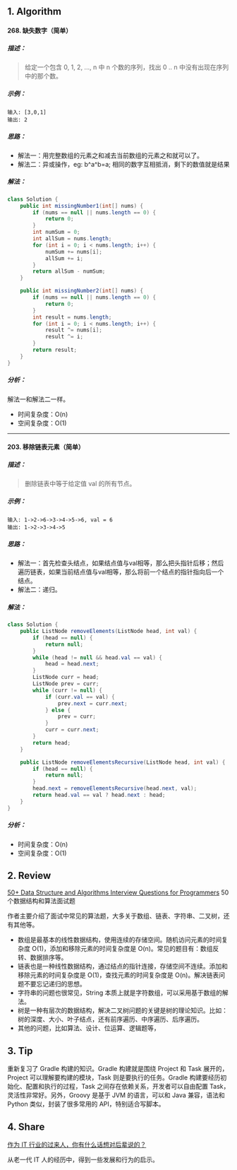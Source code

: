 ## 1. Algorithm

#### 268. 缺失数字（简单）

##### 描述：

> 给定一个包含 0, 1, 2, ..., n 中 n 个数的序列，找出 0 .. n 中没有出现在序列中的那个数。

##### 示例：

```
输入: [3,0,1]
输出: 2
```

##### 思路：

- 解法一：用完整数组的元素之和减去当前数组的元素之和就可以了。
- 解法二：异或操作，eg: b^a^b=a; 相同的数字互相抵消，剩下的数值就是结果

##### 解法：

```java
class Solution {
    public int missingNumber1(int[] nums) {
        if (nums == null || nums.length == 0) {
            return 0;
        }
        int numSum = 0;
        int allSum = nums.length;
        for (int i = 0; i < nums.length; i++) {
            numSum += nums[i];
            allSum += i;
        }
        return allSum - numSum;
    }

    public int missingNumber2(int[] nums) {
        if (nums == null || nums.length == 0) {
            return 0;
        }
        int result = nums.length;
        for (int i = 0; i < nums.length; i++) {
            result ^= nums[i];
            result ^= i;
        }
        return result;
    }
}
```

##### 分析：

解法一和解法二一样。

- 时间复杂度：O(n)
- 空间复杂度：O(1)

-----

#### 203. 移除链表元素（简单）

##### 描述：

> 删除链表中等于给定值 val 的所有节点。 

##### 示例：

```
输入: 1->2->6->3->4->5->6, val = 6
输出: 1->2->3->4->5
```

##### 思路：

- 解法一：首先检查头结点，如果结点值与val相等，那么把头指针后移；然后遍历链表，如果当前结点值与val相等，那么将前一个结点的指针指向后一个结点。
- 解法二：递归。

##### 解法：

```java
class Solution {
    public ListNode removeElements(ListNode head, int val) {
        if (head == null) {
            return null;
        }
        while (head != null && head.val == val) {
            head = head.next;
        }
        ListNode curr = head;
        ListNode prev = curr;
        while (curr != null) {
            if (curr.val == val) {
                prev.next = curr.next;
            } else {
                prev = curr;
            }
            curr = curr.next;
        }
        return head;
    }

    public ListNode removeElementsRecursive(ListNode head, int val) {
        if (head == null) {
            return null;
        }
        head.next = removeElementsRecursive(head.next, val);
        return head.val == val ? head.next : head;
    }
}
```

##### 分析：

- 时间复杂度：O(n)
- 空间复杂度：O(1)

## 2. Review

[50+ Data Structure and Algorithms Interview Questions for Programmers](https://hackernoon.com/50-data-structure-and-algorithms-interview-questions-for-programmers-b4b1ac61f5b0) 50个数据结构和算法面试题

作者主要介绍了面试中常见的算法题，大多关于数组、链表、字符串、二叉树，还有其他等。

- 数组是最基本的线性数据结构，使用连续的存储空间。随机访问元素的时间复杂度 O(1)，添加和移除元素的时间复杂度是 O(n)。常见的题目有：数组反转、数据排序等。
- 链表也是一种线性数据结构，通过结点的指针连接，存储空间不连续。添加和移除元素的时间复杂度是 O(1)，查找元素的时间复杂度是 O(n)。解决链表问题不要忘记递归的思想。
- 字符串的问题也很常见，String 本质上就是字符数组，可以采用基于数组的解法。
- 树是一种有层次的数据结构，解决二叉树问题的关键是树的理论知识。比如：树的深度、大小、叶子结点，还有前序遍历、中序遍历、后序遍历。
- 其他的问题，比如算法、设计、位运算、逻辑题等，

## 3. Tip

重新复习了 Gradle 构建的知识。Gradle 构建就是围绕 Project 和 Task 展开的，Project 可以理解要构建的模块，Task 则是要执行的任务。Gradle 构建要经历初始化、配置和执行的过程，Task 之间存在依赖关系，开发者可以自由配置 Task，灵活性非常好。另外，Groovy 是基于 JVM 的语言，可以和 Java 兼容，语法和 Python 类似，封装了很多常用的 API，特别适合写脚本。

## 4. Share

[作为 IT 行业的过来人，你有什么话想对后辈说的？](https://www.zhihu.com/question/312019918)

从老一代 IT 人的经历中，得到一些发展和行为的启示。

